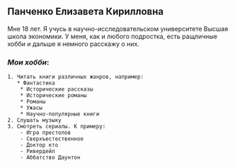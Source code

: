 ## Панченко Елизавета Кирилловна
Мне 18 лет. Я учусь в научно-исследовательском университете Высшая школа экономики.
У меня, как и любого подростка, есть ращличные хобби и дальше я немного расскажу о них.
### *Мои хобби*:
    1. Читать книги различных жанров, например: 
       * Фантастика
        * Исторические рассказы
        * Исторические романы
        * Романы
        * Ужасы
        * Научно-популярные книги
    2. Слушать музыку
    3. Смотреть сериалы. К примеру:
        - Игра престолов
        - Сверхъестественное
        - Доктор кто
        - Ривердейл
        - Аббатство Даунтон
